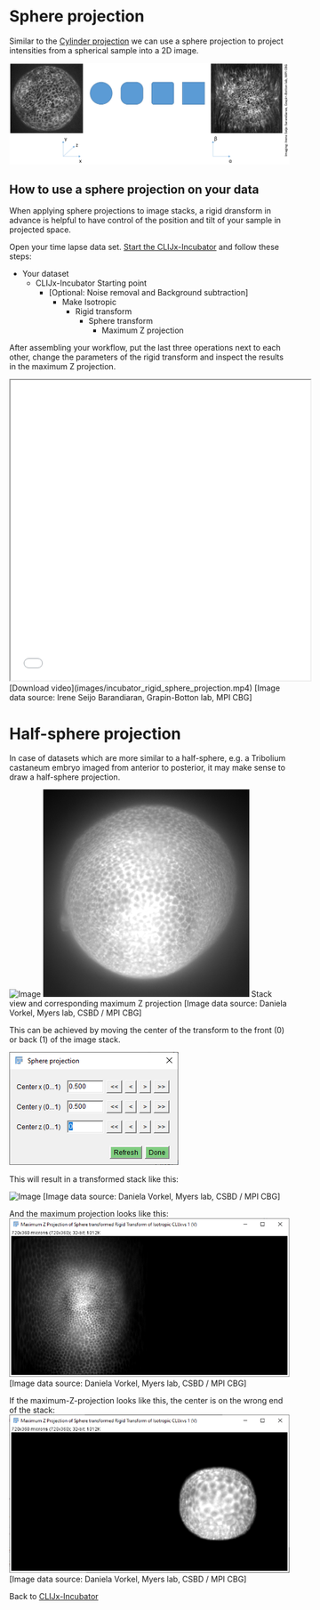 # Sphere projection
Similar to the [Cylinder projection](https://clij.github.io/incubator/cylinder_projection) 
we can use a sphere projection to project intensities from a spherical sample into a 2D image. 

![Image](images/sphere_projection.png)

## How to use a sphere projection on your data
When applying sphere projections to image stacks, a rigid dransform in advance is helpful to have control of the position and tilt of your sample in projected space.

Open your time lapse data set. [Start the CLIJx-Incubator](https://clij.github.io/incubator/getting_started) and follow these steps:

* Your dataset
  * CLIJx-Incubator Starting point
    * [Optional: Noise removal and Background subtraction]
      * Make Isotropic
        * Rigid transform
          * Sphere transform
            * Maximum Z projection

After assembling your workflow, put the last three operations next to each other, change the parameters of the 
rigid transform and inspect the results in the maximum Z projection.

<iframe src="images/incubator_rigid_sphere_projection.mp4" width="540" height="540"></iframe>
[Download video](images/incubator_rigid_sphere_projection.mp4) 
[Image data source: Irene Seijo Barandiaran, Grapin-Botton lab, MPI CBG]

# Half-sphere projection
In case of datasets which are more similar to a half-sphere, e.g. a Tribolium castaneum embryo imaged from anterior to posterior, 
it may make sense to draw a half-sphere projection.

![Image](images/Tribolium_Dunkirk_stack.gif) 
![Image](images/Tribolium_Dunkirk_stack_MAX_Project.gif)
Stack view and corresponding maximum Z projection [Image data source: Daniela Vorkel, Myers lab, CSBD / MPI CBG]

This can be achieved by moving the center of the transform to the front (0) or back (1) of the image stack.

![Image](images/sphere_transform_dialog.png)

This will result in a transformed stack like this:

![Image](images/Sphere_projection_Tribolium_Dunkirk.gif)
[Image data source: Daniela Vorkel, Myers lab, CSBD / MPI CBG]

And the maximum projection looks like this:
![Image](images/tribolium_pole_view.png)
[Image data source: Daniela Vorkel, Myers lab, CSBD / MPI CBG]

If the maximum-Z-projection looks like this, the center is on the wrong end of the stack:
![Image](images/tribolium_pole_view_wrong.png)
[Image data source: Daniela Vorkel, Myers lab, CSBD / MPI CBG]


Back to [CLIJx-Incubator](https://clij.github.io/incubator)